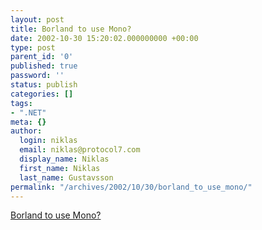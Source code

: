 ```yaml
---
layout: post
title: Borland to use Mono?
date: 2002-10-30 15:20:02.000000000 +00:00
type: post
parent_id: '0'
published: true
password: ''
status: publish
categories: []
tags:
- ".NET"
meta: {}
author:
  login: niklas
  email: niklas@protocol7.com
  display_name: Niklas
  first_name: Niklas
  last_name: Gustavsson
permalink: "/archives/2002/10/30/borland_to_use_mono/"
---
```

[Borland to use Mono?](http://www.theregister.co.uk/content/4/27839.html)

